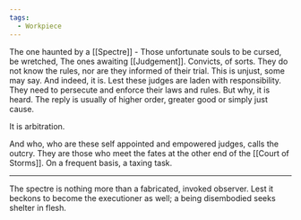 ```yaml
---
tags:
  - Workpiece
---
```

The one haunted by a [[Spectre]] - 
Those unfortunate souls to be cursed, be wretched, 
The ones awaiting [[Judgement]].
Convicts, of sorts. They do not know the rules, nor are they informed of their trial.
This is unjust, some may say. And indeed, it is. Lest these judges are laden with responsibility. 
They need to persecute and enforce their laws and rules.
But why, it is heard. The reply is usually of higher order, greater good or simply just cause.

It is arbitration. 

And who, who are these self appointed and empowered judges, calls the outcry. 
They are those who meet the fates at the other end of the [[Court of Storms]]. On a frequent basis, a taxing task. 
***
The spectre is nothing more than a fabricated, invoked observer. Lest it beckons to become the executioner as well; a being disembodied seeks shelter in flesh. 
